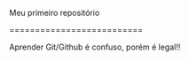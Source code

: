 Meu primeiro repositório

==========================

Aprender Git/Github é confuso, porém é legal!!
